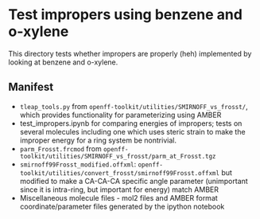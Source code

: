 # Test impropers using benzene and o-xylene
This directory tests whether impropers are properly (heh) implemented by looking at benzene and o-xylene.

## Manifest
- `tleap_tools.py` from `openff-toolkit/utilities/SMIRNOFF_vs_frosst/`, which provides functionality for parameterizing using AMBER
- test_impropers.ipynb for comparing energies of impropers; tests on several molecules including one which uses steric strain to make the improper energy for a ring system be nontrivial.
- `parm_Frosst.frcmod` from `openff-toolkit/utilities/SMIRNOFF_vs_frosst/parm_at_Frosst.tgz`
- `smirnoff99Frosst_modified.offxml`: `openff-toolkit/utilities/convert_frosst/smirnoff99Frosst.offxml` but modified to make a CA-CA-CA specific angle parameter (unimportant since it is intra-ring, but important for energy) match AMBER
- Miscellaneous molecule files - mol2 files and AMBER format coordinate/parameter files generated by the ipython notebook
